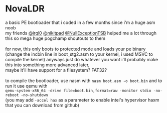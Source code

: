 # NovaLDR
a basic PE bootloader that i coded in a few months since i'm a huge asm noob\
my friends [@irql0](https://github.com/irql0) [@nikitpad](https://github.com/nikitpad) [@NullExceptionTSB](https://github.com/NullExceptionTSB) helped me a lot through this so mega huge pogchamp shoutouts to them\
\
for now, this only boots to protected mode and loads your pe binary\
(change the incbin line in boot_stg2.asm to your kernel, i used MSVC to compile the kernel)
anyways just do whatever you want i'll probably make this into something more advanced later,\
maybe it'll have support for a filesystem? FAT32?\
\
to compile the bootloader, use nasm with `nasm boot.asm -o boot.bin` and to run it use qemu with\
`qemu-system-x86_64 -drive file=boot.bin,format=raw -monitor stdio -no-reboot -no-shutdown`\
(you may add `-accel hax` as a parameter to enable intel's hypervisor haxm that you can download from github)
